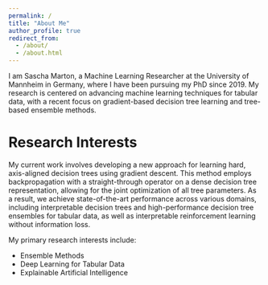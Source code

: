 ```yaml
---
permalink: /
title: "About Me"
author_profile: true
redirect_from: 
  - /about/
  - /about.html
---
```


I am Sascha Marton, a  Machine Learning Researcher at the University of Mannheim in Germany, where I have been pursuing my PhD since 2019. My research is centered on advancing machine learning techniques for tabular data, with a recent focus on gradient-based decision tree learning and tree-based ensemble methods.

Research Interests
======
My current work involves developing a new approach for learning hard, axis-aligned decision trees using gradient descent. This method employs backpropagation with a straight-through operator on a dense decision tree representation, allowing for the joint optimization of all tree parameters. As a result, we achieve state-of-the-art performance across various domains, including interpretable decision trees and high-performance decision tree ensembles for tabular data, as well as interpretable reinforcement learning without information loss.

My primary research interests include:
* Ensemble Methods
* Deep Learning for Tabular Data
* Explainable Artificial Intelligence
